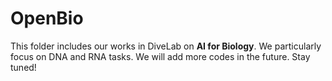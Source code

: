 # OpenBio

This folder includes our works in DiveLab on **AI for Biology**. We particularly focus on DNA and RNA tasks. We will add more codes in the future. Stay tuned!
